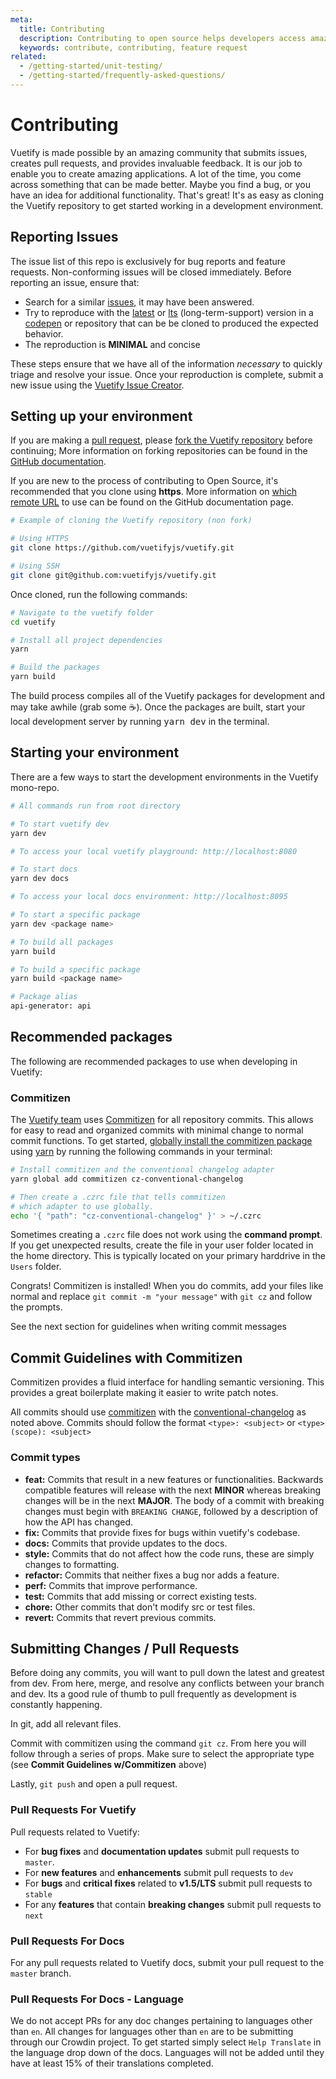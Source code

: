 ```yaml
---
meta:
  title: Contributing
  description: Contributing to open source helps developers access amazing tools for free. Learn how you can help develop in the Vuetify framework.
  keywords: contribute, contributing, feature request
related:
  - /getting-started/unit-testing/
  - /getting-started/frequently-asked-questions/
---
```


# Contributing

Vuetify is made possible by an amazing community that submits issues, creates pull requests, and provides invaluable feedback. It is our job to enable you to create amazing applications. A lot of the time, you come across something that can be made better. Maybe you find a bug, or you have an idea for additional functionality. That's great! It's as easy as cloning the Vuetify repository to get started working in a development environment.

<promoted-ad slug="vuemastery-getting-started" />

## Reporting Issues

The issue list of this repo is exclusively for bug reports and feature requests. Non-conforming issues will be closed immediately. Before reporting an issue, ensure that:

- Search for a similar [issues](https://github.com/vuetifyjs/vuetify/issues), it may have been answered.
- Try to reproduce with the [latest](https://github.com/vuetifyjs/vuetify/releases/latest) or [lts](https://github.com/vuetifyjs/vuetify/tree/stable) (long-term-support) version in a [codepen](https://template.vuetifyjs.com/) or repository that can be be cloned to produced the expected behavior.
- The reproduction is **MINIMAL** and concise

These steps ensure that we have all of the information *necessary* to quickly triage and resolve your issue. Once your reproduction is complete, submit a new issue using the [Vuetify Issue Creator](https://issues.vuetifyjs.com/).

## Setting up your environment

If you are making a [pull request](https://github.com/vuetifyjs/vuetify/pulls), please [fork the Vuetify repository](https://github.com/vuetifyjs/vuetify) before continuing; More information on forking repositories can be found in the [GitHub documentation](https://help.github.com/en/github/getting-started-with-github/fork-a-repo).

If you are new to the process of contributing to Open Source, it's recommended that you clone using **https**. More information on [which remote URL](https://help.github.com/en/github/using-git/which-remote-url-should-i-use) to use can be found on the GitHub documentation page.

```bash
# Example of cloning the Vuetify repository (non fork)

# Using HTTPS
git clone https://github.com/vuetifyjs/vuetify.git

# Using SSH
git clone git@github.com:vuetifyjs/vuetify.git
```

Once cloned, run the following commands:

```bash
# Navigate to the vuetify folder
cd vuetify

# Install all project dependencies
yarn

# Build the packages
yarn build
```

The build process compiles all of the Vuetify packages for development and may take awhile (grab some ☕). Once the packages are built, start your local development server by running <kbd>yarn dev</kbd> in the terminal.

## Starting your environment

There are a few ways to start the development environments in the Vuetify mono-repo.

```bash
# All commands run from root directory

# To start vuetify dev
yarn dev

# To access your local vuetify playground: http://localhost:8080

# To start docs
yarn dev docs

# To access your local docs environment: http://localhost:8095

# To start a specific package
yarn dev <package name>

# To build all packages
yarn build

# To build a specific package
yarn build <package name>

# Package alias
api-generator: api
```

## Recommended packages

The following are recommended packages to use when developing in Vuetify:

### Commitizen

The [Vuetify team](https://vuetifyjs.com/about/meet-the-team/) uses [Commitizen](https://github.com/commitizen/cz-cli) for all repository commits. This allows for easy to read and organized commits with minimal change to normal commit functions. To get started, [globally install the commitizen package](https://github.com/commitizen/cz-cli#conventional-commit-messages-as-a-global-utility) using [yarn](https://yarnpkg.com/) by running the following commands in your terminal:

```bash
# Install commitizen and the conventional changelog adapter
yarn global add commitizen cz-conventional-changelog

# Then create a .czrc file that tells commitizen
# which adapter to use globally.
echo '{ "path": "cz-conventional-changelog" }' > ~/.czrc
```

<alert type="warning">

  Sometimes creating a `.czrc` file does not work using the **command prompt**. If you get unexpected results, create the file in your user folder located in the home directory. This is typically located on your primary harddrive in the `Users` folder.

</alert>

Congrats! Commitizen is installed! When you do commits, add your files like normal and replace `git commit -m "your message"` with `git cz` and follow the prompts.

See the next section for guidelines when writing commit messages

## Commit Guidelines with Commitizen

Commitizen provides a fluid interface for handling semantic versioning. This provides a great boilerplate making it easier to write patch notes.

All commits should use [commitizen](https://github.com/commitizen/cz-cli) with the [conventional-changelog](https://github.com/conventional-changelog/conventional-changelog) as noted above. Commits should follow the format `<type>: <subject>` or `<type>(scope): <subject>`

### Commit types

- **feat:** Commits that result in a new features or functionalities. Backwards compatible features will release with the next **MINOR** whereas breaking changes will be in the next **MAJOR**. The body of a commit with breaking changes must begin with `BREAKING CHANGE`, followed by a description of how the API has changed.
- **fix:** Commits that provide fixes for bugs within vuetify's codebase.
- **docs:** Commits that provide updates to the docs.
- **style:** Commits that do not affect how the code runs, these are simply changes to formatting.
- **refactor:** Commits that neither fixes a bug nor adds a feature.
- **perf:** Commits that improve performance.
- **test:** Commits that add missing or correct existing tests.
- **chore:** Other commits that don't modify src or test files.
- **revert:** Commits that revert previous commits.

## Submitting Changes / Pull Requests

Before doing any commits, you will want to pull down the latest and greatest from dev. From here, merge, and resolve any conflicts between your branch and dev. Its a good rule of thumb to pull frequently as development is constantly happening.

In git, add all relevant files.

Commit with commitizen using the command `git cz`. From here you will follow through a series of props. Make sure to select the appropriate type (see **Commit Guidelines w/Commitizen** above)

Lastly, `git push` and open a pull request.

### Pull Requests For Vuetify

<alert type="info">

Pull requests related to Vuetify:

- For **bug fixes** and **documentation updates** submit pull requests to `master`.
- For **new features** and **enhancements** submit pull requests to `dev`
- For **bugs** and **critical fixes** related to **v1.5/LTS** submit pull requests to `stable`
- For any **features** that contain **breaking changes** submit pull requests to `next`

</alert>

### Pull Requests For Docs

<alert type="info">

  For any pull requests related to Vuetify docs, submit your pull request to the `master` branch.

</alert>

### Pull Requests For Docs - Language

<alert type="info">

  We do not accept PRs for any doc changes pertaining to languages other than `en`. All changes for languages other than `en` are to be submitting through our Crowdin project. To get started simply select `Help Translate` in the language drop down of the docs. Languages will not be added until they have at least 15% of their translations completed.

</alert>

<backmatter />
